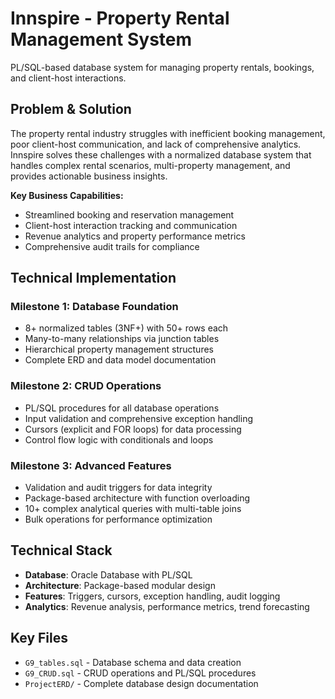 # Innspire - Property Rental Management System

PL/SQL-based database system for managing property rentals, bookings, and client-host interactions.

## Problem & Solution

The property rental industry struggles with inefficient booking management, poor client-host communication, and lack of comprehensive analytics. Innspire solves these challenges with a normalized database system that handles complex rental scenarios, multi-property management, and provides actionable business insights.

**Key Business Capabilities:**
- Streamlined booking and reservation management
- Client-host interaction tracking and communication
- Revenue analytics and property performance metrics
- Comprehensive audit trails for compliance

## Technical Implementation

### Milestone 1: Database Foundation
- 8+ normalized tables (3NF+) with 50+ rows each
- Many-to-many relationships via junction tables
- Hierarchical property management structures
- Complete ERD and data model documentation

### Milestone 2: CRUD Operations
- PL/SQL procedures for all database operations
- Input validation and comprehensive exception handling
- Cursors (explicit and FOR loops) for data processing
- Control flow logic with conditionals and loops

### Milestone 3: Advanced Features
- Validation and audit triggers for data integrity
- Package-based architecture with function overloading
- 10+ complex analytical queries with multi-table joins
- Bulk operations for performance optimization

## Technical Stack

- **Database**: Oracle Database with PL/SQL
- **Architecture**: Package-based modular design
- **Features**: Triggers, cursors, exception handling, audit logging
- **Analytics**: Revenue analysis, performance metrics, trend forecasting

## Key Files

- `G9_tables.sql` - Database schema and data creation
- `G9_CRUD.sql` - CRUD operations and PL/SQL procedures
- `ProjectERD/` - Complete database design documentation
